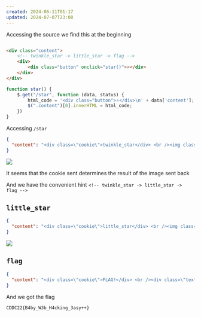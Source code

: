 ```yaml
---
created: 2024-06-11T01:17
updated: 2024-07-07T23:08
---
```


Accessing the source we find this at the beginning

```html

<div class="content">
    <!-- twinkle_star -> little_star -> flag -->
    <div>
        <div class="button" onclick="star()">⭐</div>
    </div>
</div>
```

```javascript
function star() {
    $.get("/star", function (data, status) {
        html_code = '<div class="button">⭐</div>\n' + data['content'];
        $(".content")[0].innerHTML = html_code;
    })
}
```

Accessing `/star`

```json
{
  "content": "<div class=\"cookie\">twinkle_star</div> <br /><img class=\"image\" src=\"/static/img/starfall.gif\">"
}
```

![](https://res.cloudinary.com/kumonochisanaka/image/upload/v1718083589/2024/06/5bfa41cc5716bfd6be99ef65cfb5c1f8.gif)

It seems that the cookie sent determines the result of the image sent back

And we have the convenient hint `<!-- twinkle_star -> little_star -> flag -->`

## `little_star`

```json
{
  "content": "<div class=\"cookie\">little_star</div> <br /><img class=\"image\" src=\"/static/img/yellostar.gif\">"
}
```

![](https://res.cloudinary.com/kumonochisanaka/image/upload/v1718083590/2024/06/a053b83fe2a44c805308c22d7faa0d57.gif)

## `flag`

```json
{
  "content": "<div class=\"cookie\">FLAG!</div> <br /><div class=\"text-rainbow\">CDDC22{B4by_W3b_H4cking_3asy++}</div>"
}
```

And we got the flag

```flag
CDDC22{B4by_W3b_H4cking_3asy++}
```
